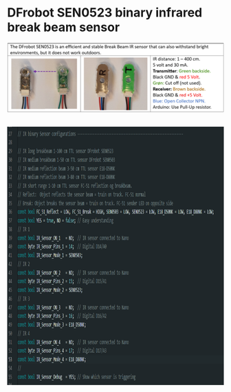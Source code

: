# DFrobot SEN0523 binary infrared break beam sensor

![](/image/DFrobot%20SEN0523%20configuration.png)

<br/>

<img src="https://github.com/MTD2A/SEN0523/blob/main/image/SEN0503%20-%20SEN0523%20-%20E18_D50NK%20-%20E18_D80NK.png" height="600">

